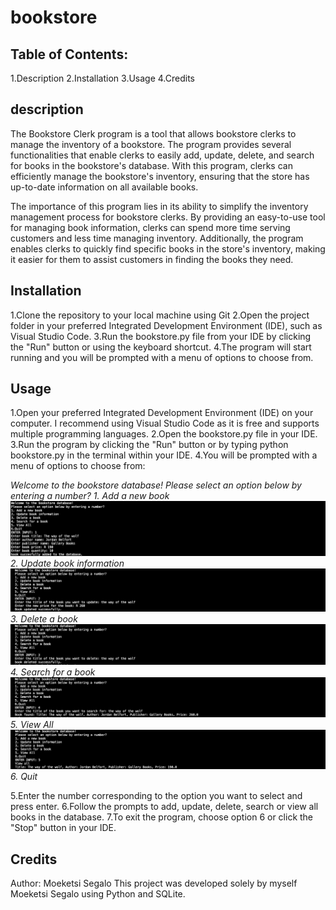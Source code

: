# bookstore

## **Table of Contents:**
1.Description
2.Installation
3.Usage
4.Credits

## **description**
The Bookstore Clerk program is a tool that allows bookstore clerks to manage the inventory of a bookstore. The program provides several functionalities that enable clerks to easily add, update, delete, and search for books in the bookstore's database. With this program, clerks can efficiently manage the bookstore's inventory, ensuring that the store has up-to-date information on all available books.

The importance of this program lies in its ability to simplify the inventory management process for bookstore clerks. By providing an easy-to-use tool for managing book information, clerks can spend more time serving customers and less time managing inventory. Additionally, the program enables clerks to quickly find specific books in the store's inventory, making it easier for them to assist customers in finding the books they need.

## **Installation**
1.Clone the repository to your local machine using Git
2.Open the project folder in your preferred Integrated Development Environment (IDE), such as Visual Studio Code.
3.Run the bookstore.py file from your IDE by clicking the "Run" button or using the keyboard shortcut.
4.The program will start running and you will be prompted with a menu of options to choose from.

## **Usage**
1.Open your preferred Integrated Development Environment (IDE) on your computer. I recommend using Visual Studio Code as it is free and supports multiple programming languages.
2.Open the bookstore.py file in your IDE.
3.Run the program by clicking the "Run" button or by typing python bookstore.py in the terminal within your IDE.
4.You will be prompted with a menu of options to choose from:

*Welcome to the bookstore database!*
*Please select an option below by entering a number?*
*1. Add a new book*
![Add Book](./screenshots/add_book.png)
*2. Update book information*
![update Book](./screenshots/update_book.png)
*3. Delete a book*
![Delete Book](./screenshots/delete_book.png)
*4. Search for a book*
![Search Book](./screenshots/search_book.png)
*5. View All*
![View Book](./screenshots/view_all.png)
*6. Quit*

5.Enter the number corresponding to the option you want to select and press enter.
6.Follow the prompts to add, update, delete, search or view all books in the database.
7.To exit the program, choose option 6 or click the "Stop" button in your IDE.

## Credits
Author: Moeketsi Segalo
This project was developed solely by myself Moeketsi Segalo using Python and SQLite.


